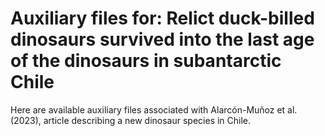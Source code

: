 # Auxiliary files for: Relict duck-billed dinosaurs survived into the last age of the dinosaurs in subantarctic Chile

Here are available auxiliary files associated with Alarcón-Muñoz et al. (2023), article describing a new dinosaur species in Chile. 
